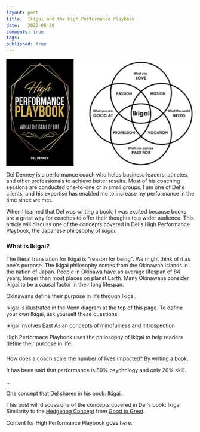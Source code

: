 ```yaml
---
layout: post
title:  Ikigai and the High Performance Playbook
date:   2022-06-30
comments: true
tags: 
published: true
---
```


<img src="/images/ikigai_high_performance_playbook_del_denney.jpg" align="center" width="500" padding="20" alt="Ikigai and the High Performance Playbook by Del Denney" title="Ikigai and the High Performance Playbook by Del Denney" /> 

Del Denney is a performance coach who helps business leaders, athletes, and other professionals to achieve better results. Most of his coaching sessions are conducted one-to-one or in small groups. I am one of Del's clients, and his expertise has enabled me to increase my performance in the time since we met.

When I learned that Del was writing a book, I was excited because books are a great way for coaches to offer their thoughts to a wider audience. This article will discuss one of the concepts covered in Del's High Performance Playbook, the Japanese philosophy of _Ikigai_. 

<!--more-->

### What is Ikigai?

The literal translation for Ikigai is "reason for being". We might think of it as one's purpose. The Ikigai philosophy comes from the Okinawan Islands in the nation of Japan. People in Okinawa have an average lifespan of 84 years, longer than most places on planet Earth. Many Okinawans consider Ikigai to be a causal factor in their long lifespan.

Okinawans define their purpose in life through Ikigai.


Ikigai is illustrated in the Venn diagram at the top of this page. To define your own Ikigai, ask yourself these questions:






 Ikigai involves East Asian concepts of mindfulness and introspection

High Performace Playbook uses the philosophy of Ikigai to help readers define their purpose in life. 



### 

 How does a coach scale the number of lives impacted? By writing a book. 

It has been said that performance is 80% psychology and only 20% skill.

...

One concept that Del shares in his book: Ikigai. 

This post will discuss one of the concepts covered in Del's book: Ikigai
Similarity to the [Hedgehog Concept]() from [Good to Great]().






Content for High Performance Playbook goes here.
 
